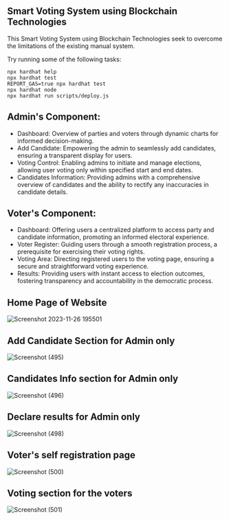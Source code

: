 ## Smart Voting System using Blockchain Technologies             

This Smart Voting System using Blockchain Technologies seek to overcome the limitations of the existing manual system.

Try running some of the following tasks:

```shell
npx hardhat help
npx hardhat test
REPORT_GAS=true npx hardhat test
npx hardhat node
npx hardhat run scripts/deploy.js
```

## Admin's Component:
- Dashboard:  Overview of parties and voters through dynamic charts for informed decision-making.
- Add Candidate: Empowering the admin to seamlessly add candidates, ensuring a transparent display for users.
- Voting Control: Enabling admins to initiate and manage elections, allowing user voting only within specified start and end dates.
- Candidates Information: Providing admins with a comprehensive overview of candidates and the ability to rectify any inaccuracies in candidate details.

## Voter's Component:
- Dashboard: Offering users a centralized platform to access party and candidate information, promoting an informed electoral experience.
- Voter Register: Guiding users through a smooth registration process, a prerequisite for exercising their voting rights.
- Voting Area: Directing registered users to the voting page, ensuring a secure and straightforward voting experience.
- Results: Providing users with instant access to election outcomes, fostering transparency and accountability in the democratic process.

## Home Page of Website
![Screenshot 2023-11-26 195501](https://github.com/abhishekdasz/Blockchain-Voting-dapp/assets/87275238/a1250c37-6b00-47d3-b4b7-f52d901be446)

## Add Candidate Section for Admin only 
![Screenshot (495)](https://github.com/abhishekdasz/Blockchain-Voting-dapp/assets/87275238/2d394d6a-db6a-4d0d-b068-bbf4e9ca0c0f)

## Candidates Info section for Admin only
![Screenshot (496)](https://github.com/abhishekdasz/Blockchain-Voting-dapp/assets/87275238/f8907e9b-47c7-4a1c-9953-b690d26874f4)

## Declare results for Admin only
![Screenshot (498)](https://github.com/abhishekdasz/Blockchain-Voting-dapp/assets/87275238/b350dba0-db70-45da-b4b1-25226041c8d1)

## Voter's self registration page
![Screenshot (500)](https://github.com/abhishekdasz/Blockchain-Voting-dapp/assets/87275238/7b32da0b-2eac-4ea0-bd6c-fa94a63c3154)

## Voting section for the voters
![Screenshot (501)](https://github.com/abhishekdasz/Blockchain-Voting-dapp/assets/87275238/b448a62e-3a72-4ac8-b935-63a1e71572ee)


